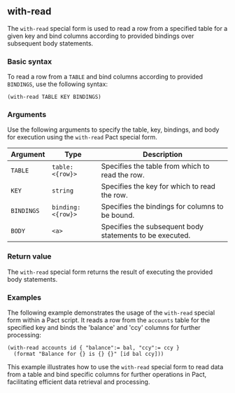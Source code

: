 ## with-read
The `with-read` special form is used to read a row from a specified table for a given key and bind columns according to provided bindings over subsequent body statements.

### Basic syntax

To read a row from a `TABLE` and bind columns according to provided `BINDINGS`, use the following syntax:

`(with-read TABLE KEY BINDINGS)`

### Arguments

Use the following arguments to specify the table, key, bindings, and body for execution using the `with-read` Pact special form.

| Argument | Type | Description |
| --- | --- | --- |
| `TABLE` | `table:<{row}>` | Specifies the table from which to read the row. |
| `KEY` | `string` | Specifies the key for which to read the row. |
| `BINDINGS` | `binding:<{row}>` | Specifies the bindings for columns to be bound. |
| `BODY` | `<a>` | Specifies the subsequent body statements to be executed. |

### Return value

The `with-read` special form returns the result of executing the provided body statements.

### Examples

The following example demonstrates the usage of the `with-read` special form within a Pact script. It reads a row from the `accounts` table for the specified key and binds the 'balance' and 'ccy' columns for further processing:

```pact
(with-read accounts id { "balance":= bal, "ccy":= ccy }
  (format "Balance for {} is {} {}" [id bal ccy]))
```

This example illustrates how to use the `with-read` special form to read data from a table and bind specific columns for further operations in Pact, facilitating efficient data retrieval and processing.
